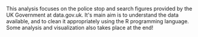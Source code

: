 This analysis focuses on the police stop and search figures provided by the UK Government at data.gov.uk. 
It's main aim is to understand the data available, and to clean it appropriately using the R programming language. Some analysis and visualization also takes place at the end!

